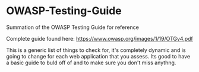 # OWASP-Testing-Guide
Summation of the OWASP Testing Guide for reference

Complete guide found here: https://www.owasp.org/images/1/19/OTGv4.pdf

This is a generic list of things to check for, it's completely dynamic and is going to change for each web application that you assess. Its good to have a basic guide to buld off of and to make sure you don't miss anythng. 
